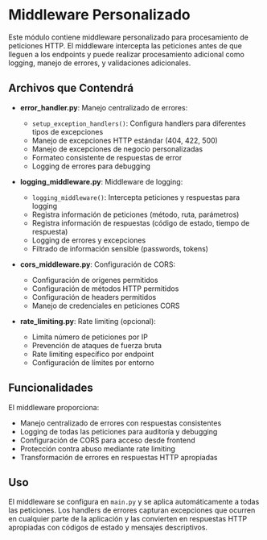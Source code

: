 # Middleware Personalizado

Este módulo contiene middleware personalizado para procesamiento de peticiones HTTP. El middleware intercepta las peticiones antes de que lleguen a los endpoints y puede realizar procesamiento adicional como logging, manejo de errores, y validaciones adicionales.

## Archivos que Contendrá

- **error_handler.py**: Manejo centralizado de errores:
  - `setup_exception_handlers()`: Configura handlers para diferentes tipos de excepciones
  - Manejo de excepciones HTTP estándar (404, 422, 500)
  - Manejo de excepciones de negocio personalizadas
  - Formateo consistente de respuestas de error
  - Logging de errores para debugging

- **logging_middleware.py**: Middleware de logging:
  - `logging_middleware()`: Intercepta peticiones y respuestas para logging
  - Registra información de peticiones (método, ruta, parámetros)
  - Registra información de respuestas (código de estado, tiempo de respuesta)
  - Logging de errores y excepciones
  - Filtrado de información sensible (passwords, tokens)

- **cors_middleware.py**: Configuración de CORS:
  - Configuración de orígenes permitidos
  - Configuración de métodos HTTP permitidos
  - Configuración de headers permitidos
  - Manejo de credenciales en peticiones CORS

- **rate_limiting.py**: Rate limiting (opcional):
  - Limita número de peticiones por IP
  - Prevención de ataques de fuerza bruta
  - Rate limiting específico por endpoint
  - Configuración de límites por entorno

## Funcionalidades

El middleware proporciona:

- Manejo centralizado de errores con respuestas consistentes
- Logging de todas las peticiones para auditoría y debugging
- Configuración de CORS para acceso desde frontend
- Protección contra abuso mediante rate limiting
- Transformación de errores en respuestas HTTP apropiadas

## Uso

El middleware se configura en `main.py` y se aplica automáticamente a todas las peticiones. Los handlers de errores capturan excepciones que ocurren en cualquier parte de la aplicación y las convierten en respuestas HTTP apropiadas con códigos de estado y mensajes descriptivos.

